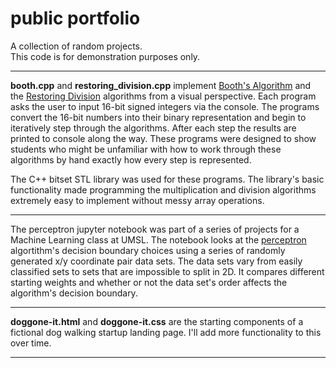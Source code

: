 # public portfolio
A collection of random projects.  
This code is for demonstration purposes only.
________

**booth.cpp** and **restoring_division.cpp** implement [Booth's Algorithm](https://en.wikipedia.org/wiki/Booth%27s_multiplication_algorithm) and the [Restoring Division](https://en.wikipedia.org/wiki/Division_algorithm) algorithms from a visual perspective. Each program 
asks the user to input 16-bit signed integers via the console. The programs convert the 16-bit numbers 
into their binary representation and begin to iteratively step through the algorithms. After each step 
the results are printed to console along the way. These programs were designed to show students who might 
be unfamiliar with how to work through these algorithms by hand exactly how every step is represented. 

The C++ bitset STL library was used for these programs.  The library's basic functionality made programming 
the multiplication and division algorithms extremely easy to implement without messy array operations.   

________

The perceptron jupyter notebook was part of a series of projects for a Machine 
Learning class at UMSL. The notebook looks at the [perceptron](https://en.wikipedia.org/wiki/Perceptron) algortithm's decision boundary choices using a series of randomly 
generated x/y coordinate pair data sets. The data sets vary from easily classified sets to sets that are impossible to split 
in 2D. It compares different starting weights and whether or not the data set's order affects the algorithm's decision 
boundary.

________

**doggone-it.html** and **doggone-it.css** are the starting components of a fictional dog walking startup landing page. I'll 
add more functionality to this over time.

________


